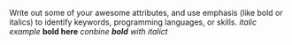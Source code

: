 Write out some of your awesome attributes, and use emphasis (like bold or italics) to identify keywords, programming languages, or skills. 
*italic example*
**bold here**
_conbine **bold** with italict_
